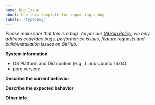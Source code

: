 ```yaml
---
name: Bug Issue
about: Use this template for reporting a bug
labels: 'type:bug'
---
```


<em>Please make sure that this is a bug. As per our [GitHub Policy], we only
address code/doc bugs, performance issues, feature requests and
build/installation issues on GitHub.</em>

**System information**
- OS Platform and Distribution (e.g., Linux Ubuntu 16.04):
- porg version:

**Describe the current behavior**

**Describe the expected behavior**

**Other info**

[GitHub Policy]: https://github.com/inigochoa/porg/blob/main/ISSUES.md
